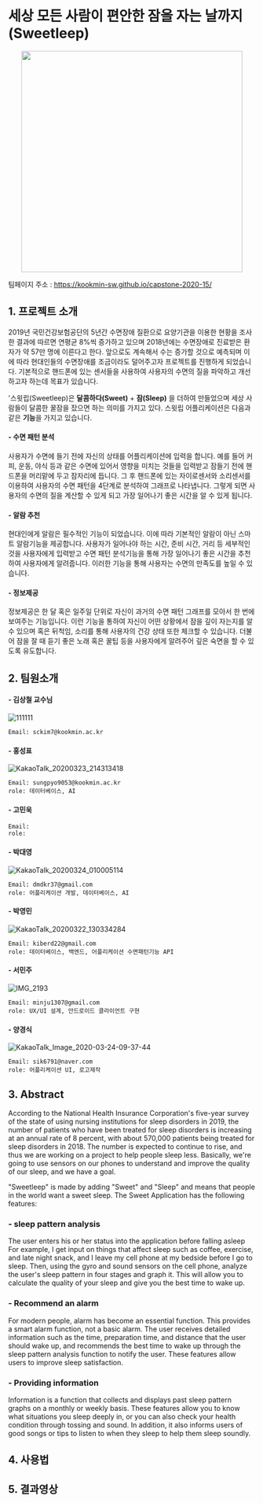 ﻿
# 세상 모든 사람이 편안한 잠을 자는 날까지(Sweetleep)

<p align="center">
  <img width="450" height="450" src="https://user-images.githubusercontent.com/44603374/77374079-2d991b80-6dad-11ea-8bbf-f27d72ad8862.png">
</p>


팀페이지 주소 : https://kookmin-sw.github.io/capstone-2020-15/

## 1. 프로젝트 소개

 2019년 국민건강보험공단의 5년간 수면장애 질환으로 요양기관을 이용한 현황을 조사한 결과에 따르면 연평균 8%씩 증가하고 있으며 2018년에는 수면장애로 진료받은 환자가 약 57만 명에 이른다고 한다. 앞으로도 계속해서 수는 증가할 것으로 예측되며  이에 따라 현대인들의 수면장애를 조금이라도 덜어주고자 프로젝트를 진행하게 되었습니다. 기본적으로 핸드폰에 있는 센서들을 사용하여 사용자의 수면의 질을 파악하고 개선하고자 하는데 목표가 있습니다.

'스윗립(Sweetleep)은 **달콤하다(Sweet)** + **잠(Sleep)** 을 더하여 만들었으며 세상 사람들이 달콤한 꿀잠을 잤으면 하는 의미를 가지고 있다. 스윗립 어플리케이션은 다음과 같은 **기능**을 가지고 있습니다. 

#### - 수면 패턴 분석

 사용자가 수면에 들기 전에 자신의 상태를 어플리케이션에 입력을 합니다. 예를 들어 커피, 운동, 야식 등과 같은 수면에 있어서 영향을 미치는 것들을 입력받고 잠들기 전에 핸드폰을 머리맡에 두고 잠자리에 듭니다. 그 후 핸드폰에 있는 자이로센서와 소리센서를 이용하여 사용자의 수면 패턴을 4단계로 분석하여 그래프로 나타냅니다. 그렇게 되면 사용자의 수면의 질을 계산할 수 있게 되고 가장 일어나기 좋은 시간을 알 수 있게 됩니다. 

#### - 알람 추천 

 현대인에게 알람은 필수적인 기능이 되었습니다. 이에 따라 기본적인 알람이 아닌 스마트 알람기능을 제공합니다. 사용자가 일어나야 하는 시간, 준비 시간, 거리 등 세부적인 것을 사용자에게 입력받고 수면 패턴 분석기능을 통해 가장 일어나기 좋은 시간을 추천하여 사용자에게 알려줍니다. 이러한 기능을 통해 사용자는 수면의 만족도를 높일 수 있습니다.

#### - 정보제공

 정보제공은 한 달 혹은 일주일 단위로 자신이 과거의 수면 패턴 그래프를 모아서 한 번에 보여주는 기능입니다. 이런 기능을 통하여 자신이 어떤 상황에서 잠을 깊이 자는지를 알 수 있으며 혹은 뒤척임, 소리를 통해 사용자의 건강 상태 또한 체크할 수 있습니다. 더불어 잠을 잘 때 듣기 좋은 노래 혹은 꿀팁 등을 사용자에게 알려주어 깊은 숙면을 할 수 있도록 유도합니다.

## 2. 팀원소개

#### - 김상철 교수님

![111111](https://user-images.githubusercontent.com/44603374/77318456-71116c80-6d50-11ea-934a-56eadc3f8e00.PNG)

~~~
Email: sckim7@kookmin.ac.kr
~~~


#### - 홍성표 

![KakaoTalk_20200323_214313418](https://user-images.githubusercontent.com/44603374/77317920-75895580-6d4f-11ea-9fa5-61f07f07a340.jpg)

~~~
Email: sungpyo9053@kookmin.ac.kr
role: 데이터베이스, AI
~~~

#### - 고민욱 

~~~
Email: 
role: 
~~~
#### - 박대영 

![KakaoTalk_20200324_010005114](https://user-images.githubusercontent.com/42888593/77337175-e179b700-6d6b-11ea-8e5b-eed68097af07.jpg)

~~~
Email: dmdkr37@gmail.com
role: 어플리케이션 개발, 데이터베이스, AI
~~~

#### - 박영민 

![KakaoTalk_20200322_130334284](https://user-images.githubusercontent.com/44603374/77317191-1414b700-6d4e-11ea-8993-390e198d46bb.jpg)

~~~
Email: kiberd22@gmail.com 
role: 데이터베이스, 백엔드, 어플리케이션 수면패턴기능 API
~~~

#### - 서민주

![IMG_2193](https://user-images.githubusercontent.com/26273678/77444149-e2bfe800-6e2e-11ea-8a6b-77b1695e5ca4.JPG)

~~~
Email: minju1307@gmail.com
role: UX/UI 설계, 안드로이드 클라이언트 구현
~~~

#### - 양경식
![KakaoTalk_Image_2020-03-24-09-37-44](https://user-images.githubusercontent.com/62004580/77377043-5c1af480-6db5-11ea-948b-4cf3ba64fba9.jpeg)
~~~
Email: sik6791@naver.com
role: 어플리케이션 UI, 로고제작
~~~


## 3. Abstract
 According to the National Health Insurance Corporation's five-year survey of the state of using nursing institutions for sleep disorders in 2019, the number of patients who have been treated for sleep disorders is increasing at an annual rate of 8 percent, with about 570,000 patients being treated for sleep disorders in 2018. The number is expected to continue to rise, and thus we are working on a project to help people sleep less. Basically, we're going to use sensors on our phones to understand and improve the quality of our sleep, and we have a goal.

"Sweetleep" is made by adding "Sweet" and "Sleep" and means that people in the world want a sweet sleep. The Sweet Application has the following features:

### - sleep pattern analysis

 The user enters his or her status into the application before falling asleep For example, I get input on things that affect sleep such as coffee, exercise, and late night snack, and I leave my cell phone at my bedside before I go to sleep. Then, using the gyro and sound sensors on the cell phone, analyze the user's sleep pattern in four stages and graph it. This will allow you to calculate the quality of your sleep and give you the best time to wake up.

### - Recommend an alarm

 For modern people, alarm has become an essential function. This provides a smart alarm function, not a basic alarm. The user receives detailed information such as the time, preparation time, and distance that the user should wake up, and recommends the best time to wake up through the sleep pattern analysis function to notify the user. These features allow users to improve sleep satisfaction.

### - Providing information

 Information is a function that collects and displays past sleep pattern graphs on a monthly or weekly basis. These features allow you to know what situations you sleep deeply in, or you can also check your health condition through tossing and sound. In addition, it also informs users of good songs or tips to listen to when they sleep to help them sleep soundly.
## 4. 사용법
## 5. 결과영상


